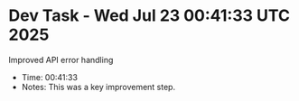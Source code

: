 # Dev Task - Wed Jul 23 00:41:33 UTC 2025
Improved API error handling
- Time: 00:41:33
- Notes: This was a key improvement step.
